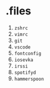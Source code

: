 # .files

1. `zshrc`
2. `vimrc`
3. `git`
4. `vscode`
5. `fontconfig`
6. `iosevka`
7. `irssi`
8. `spotifyd`
9. `hammerspoon`

